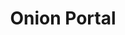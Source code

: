 <!DOCTYPE html>
<html lang="en">
<head>
    <meta charset="UTF-8">
    <meta name="viewport" content="width=device-width, initial-scale=1.0">
    <title>Onion Portal README</title>
</head>
<body>
    <div id="title" align="center"><h1>Onion Portal</h2></div>
</body>